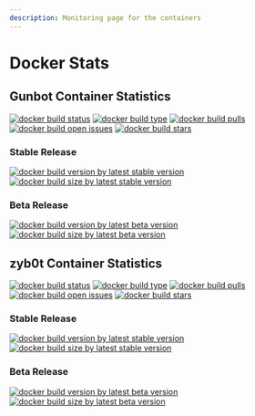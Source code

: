 ```yaml
---
description: Monitoring page for the containers
---
```


# Docker Stats

## Gunbot Container Statistics

[![docker build status](https://camo.githubusercontent.com/45ec49258777dedf8ef3adc631831db67ea2bf8e793ccd9e65803affc90a9c6d/68747470733a2f2f696d672e736869656c64732e696f2f646f636b65722f636c6f75642f6275696c642f636f6d70757465726f6e69782f67756e626f743f7374796c653d706c6173746963)](https://camo.githubusercontent.com/45ec49258777dedf8ef3adc631831db67ea2bf8e793ccd9e65803affc90a9c6d/68747470733a2f2f696d672e736869656c64732e696f2f646f636b65722f636c6f75642f6275696c642f636f6d70757465726f6e69782f67756e626f743f7374796c653d706c6173746963) [![docker build type](https://camo.githubusercontent.com/6521e98205d1cc24ddcd7c1e38e2e950178d00cf481c23760164ea3c21aa111c/68747470733a2f2f696d672e736869656c64732e696f2f646f636b65722f636c6f75642f6175746f6d617465642f636f6d70757465726f6e69782f67756e626f743f7374796c653d706c6173746963)](https://camo.githubusercontent.com/6521e98205d1cc24ddcd7c1e38e2e950178d00cf481c23760164ea3c21aa111c/68747470733a2f2f696d672e736869656c64732e696f2f646f636b65722f636c6f75642f6175746f6d617465642f636f6d70757465726f6e69782f67756e626f743f7374796c653d706c6173746963) [![docker build pulls](https://camo.githubusercontent.com/5b62a861b61ce6234d2195057f10ca93e0a7712f298b5582cc5ccc0eef98bb8e/68747470733a2f2f696d672e736869656c64732e696f2f646f636b65722f70756c6c732f636f6d70757465726f6e69782f67756e626f743f7374796c653d706c6173746963)](https://camo.githubusercontent.com/5b62a861b61ce6234d2195057f10ca93e0a7712f298b5582cc5ccc0eef98bb8e/68747470733a2f2f696d672e736869656c64732e696f2f646f636b65722f70756c6c732f636f6d70757465726f6e69782f67756e626f743f7374796c653d706c6173746963) [![docker build open issues](https://camo.githubusercontent.com/ed39b7de03a63b7113989498cafb30ca21a453b6cc431fcbede493041eab147e/68747470733a2f2f696d672e736869656c64732e696f2f6769746875622f6973737565732f636f6d70757465726f6e69782f646f636b65722d67756e626f743f7374796c653d706c6173746963)](https://camo.githubusercontent.com/ed39b7de03a63b7113989498cafb30ca21a453b6cc431fcbede493041eab147e/68747470733a2f2f696d672e736869656c64732e696f2f6769746875622f6973737565732f636f6d70757465726f6e69782f646f636b65722d67756e626f743f7374796c653d706c6173746963) [![docker build stars](https://camo.githubusercontent.com/86aea690a9960a6f192a8166edc3b945822c88c586d449302ac0439346b3a657/68747470733a2f2f696d672e736869656c64732e696f2f646f636b65722f73746172732f636f6d70757465726f6e69782f67756e626f743f7374796c653d706c6173746963)](https://camo.githubusercontent.com/86aea690a9960a6f192a8166edc3b945822c88c586d449302ac0439346b3a657/68747470733a2f2f696d672e736869656c64732e696f2f646f636b65722f73746172732f636f6d70757465726f6e69782f67756e626f743f7374796c653d706c6173746963)

### Stable Release

[![docker build version by latest stable version](https://camo.githubusercontent.com/4653fd5f9e46d224a52c3f1488ba1788e8fd9af0c21fad875e5ffc6a55584cf4/68747470733a2f2f696d672e736869656c64732e696f2f646f636b65722f762f636f6d70757465726f6e69782f67756e626f742f6c61746573743f7374796c653d706c6173746963)](https://camo.githubusercontent.com/4653fd5f9e46d224a52c3f1488ba1788e8fd9af0c21fad875e5ffc6a55584cf4/68747470733a2f2f696d672e736869656c64732e696f2f646f636b65722f762f636f6d70757465726f6e69782f67756e626f742f6c61746573743f7374796c653d706c6173746963) [![docker build size by latest stable version](https://camo.githubusercontent.com/f276b4e32deceff1fe2c691b6699b7f8cf7a4b42b0748cf5cce42247cf166cf9/68747470733a2f2f696d672e736869656c64732e696f2f646f636b65722f696d6167652d73697a652f636f6d70757465726f6e69782f67756e626f742f6c61746573743f7374796c653d706c6173746963)](https://camo.githubusercontent.com/f276b4e32deceff1fe2c691b6699b7f8cf7a4b42b0748cf5cce42247cf166cf9/68747470733a2f2f696d672e736869656c64732e696f2f646f636b65722f696d6167652d73697a652f636f6d70757465726f6e69782f67756e626f742f6c61746573743f7374796c653d706c6173746963)

### Beta Release

[![docker build version by latest beta version](https://camo.githubusercontent.com/2189ce2537970198cb1d105649c036b1f8294f78300dc88186da121816cc58ab/68747470733a2f2f696d672e736869656c64732e696f2f646f636b65722f762f636f6d70757465726f6e69782f67756e626f742f626574613f7374796c653d706c6173746963)](https://camo.githubusercontent.com/2189ce2537970198cb1d105649c036b1f8294f78300dc88186da121816cc58ab/68747470733a2f2f696d672e736869656c64732e696f2f646f636b65722f762f636f6d70757465726f6e69782f67756e626f742f626574613f7374796c653d706c6173746963) [![docker build size by latest beta version](https://camo.githubusercontent.com/da78c7237833fe2b94ca43985220e2621334daebd596a044e4001191074162bf/68747470733a2f2f696d672e736869656c64732e696f2f646f636b65722f696d6167652d73697a652f636f6d70757465726f6e69782f67756e626f742f626574613f7374796c653d706c6173746963)](https://camo.githubusercontent.com/da78c7237833fe2b94ca43985220e2621334daebd596a044e4001191074162bf/68747470733a2f2f696d672e736869656c64732e696f2f646f636b65722f696d6167652d73697a652f636f6d70757465726f6e69782f67756e626f742f626574613f7374796c653d706c6173746963)

##

## zyb0t Container Statistics

[![docker build status](https://camo.githubusercontent.com/45ec49258777dedf8ef3adc631831db67ea2bf8e793ccd9e65803affc90a9c6d/68747470733a2f2f696d672e736869656c64732e696f2f646f636b65722f636c6f75642f6275696c642f636f6d70757465726f6e69782f67756e626f743f7374796c653d706c6173746963)](https://img.shields.io/docker/cloud/build/computeronix/zyb0t?style=plastic) [![docker build type](https://camo.githubusercontent.com/6521e98205d1cc24ddcd7c1e38e2e950178d00cf481c23760164ea3c21aa111c/68747470733a2f2f696d672e736869656c64732e696f2f646f636b65722f636c6f75642f6175746f6d617465642f636f6d70757465726f6e69782f67756e626f743f7374796c653d706c6173746963)](https://img.shields.io/docker/cloud/automated/computeronix/zyb0t?style=plastic) [![docker build pulls](https://camo.githubusercontent.com/5b62a861b61ce6234d2195057f10ca93e0a7712f298b5582cc5ccc0eef98bb8e/68747470733a2f2f696d672e736869656c64732e696f2f646f636b65722f70756c6c732f636f6d70757465726f6e69782f67756e626f743f7374796c653d706c6173746963)](https://img.shields.io/docker/pulls/computeronix/zyb0t?style=plastic) [![docker build open issues](https://camo.githubusercontent.com/ed39b7de03a63b7113989498cafb30ca21a453b6cc431fcbede493041eab147e/68747470733a2f2f696d672e736869656c64732e696f2f6769746875622f6973737565732f636f6d70757465726f6e69782f646f636b65722d67756e626f743f7374796c653d706c6173746963)](https://img.shields.io/github/issues/computeronix/docker-zyb0t?style=plastic) [![docker build stars](https://camo.githubusercontent.com/86aea690a9960a6f192a8166edc3b945822c88c586d449302ac0439346b3a657/68747470733a2f2f696d672e736869656c64732e696f2f646f636b65722f73746172732f636f6d70757465726f6e69782f67756e626f743f7374796c653d706c6173746963)](https://img.shields.io/docker/stars/computeronix/zyb0t?style=plastic)

### Stable Release

[![docker build version by latest stable version](https://camo.githubusercontent.com/4653fd5f9e46d224a52c3f1488ba1788e8fd9af0c21fad875e5ffc6a55584cf4/68747470733a2f2f696d672e736869656c64732e696f2f646f636b65722f762f636f6d70757465726f6e69782f67756e626f742f6c61746573743f7374796c653d706c6173746963)](https://img.shields.io/docker/v/computeronix/zyb0t/latest?style=plastic) [![docker build size by latest stable version](https://camo.githubusercontent.com/f276b4e32deceff1fe2c691b6699b7f8cf7a4b42b0748cf5cce42247cf166cf9/68747470733a2f2f696d672e736869656c64732e696f2f646f636b65722f696d6167652d73697a652f636f6d70757465726f6e69782f67756e626f742f6c61746573743f7374796c653d706c6173746963)](https://img.shields.io/docker/image-size/computeronix/zyb0t/latest?style=plastic)

### Beta Release

[![docker build version by latest beta version](https://camo.githubusercontent.com/2189ce2537970198cb1d105649c036b1f8294f78300dc88186da121816cc58ab/68747470733a2f2f696d672e736869656c64732e696f2f646f636b65722f762f636f6d70757465726f6e69782f67756e626f742f626574613f7374796c653d706c6173746963)](https://img.shields.io/docker/v/computeronix/zyb0t/beta?style=plastic) [![docker build size by latest beta version](https://camo.githubusercontent.com/da78c7237833fe2b94ca43985220e2621334daebd596a044e4001191074162bf/68747470733a2f2f696d672e736869656c64732e696f2f646f636b65722f696d6167652d73697a652f636f6d70757465726f6e69782f67756e626f742f626574613f7374796c653d706c6173746963)](https://img.shields.io/docker/image-size/computeronix/zyb0t/beta?style=plastic)
